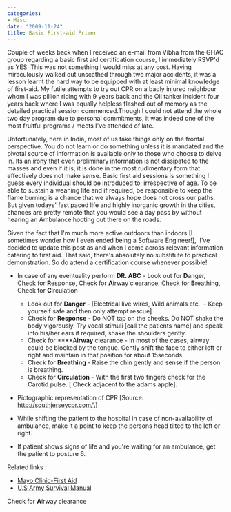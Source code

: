 ```yaml
---
categories:
- Misc
date: "2009-11-24"
title: Basic First-aid Primer
---
```


Couple of weeks back when I received an e-mail from Vibha from the GHAC group regarding a basic first aid certification course, I immediately RSVP'd as YES. This was not something I would miss at any cost. Having miraculously walked out unscathed through two major accidents, it was a lesson learnt the hard way to be equipped with at least minimal knowledge of first-aid. My futile attempts to try out CPR on a badly injured neighbour whom I was pillion riding with 9 years back and the Oil tanker incident four years back where I was equally helpless flashed out of memory as the detailed practical session commenced.Though I could not attend the whole two day program due to personal commitments, it was indeed one of the most fruitful programs / meets I've attended of late.

Unfortunately, here in India, most of us take things only on the frontal perspective. You do not learn or do something unless it is mandated and the pivotal source of information is available only to those who choose to delve in. Its an irony that even preliminary information is not dissipated to the masses and even if it is, it is done in the most rudimentary form that effectively does not make sense. Basic first aid sessions is something I guess every individual should be introduced to, irrespective of age. To be able to sustain a weaning life and if required, be responsible to keep the flame burning is a chance that we always hope does not cross our paths. But given todays' fast paced life and highly inorganic growth in the cities, chances are pretty remote that you would see a day pass by without hearing an Ambulance hooting out there on the roads.

Given the fact that I'm much more active outdoors than indoors \[I sometimes wonder how I even ended being a Software Engineer!\],  I've decided to update this post as and when I come across relevant information catering to first aid. That said, there's absolutely no substitute to practical demonstration. So do attend a certification course whenever possible!

- In case of any eventuality perform **DR. ABC** - Look out for **D**anger, Check for **R**esponse, Check for **A**irway clearance, Check for **B**reathing, Check for **C**irculation
    - Look out for **Danger** - \[Electrical live wires, Wild animals etc.  - Keep yourself safe and then only attempt rescue\]
    - Check for **Response** - Do NOT tap on the cheeks. Do NOT shake the body vigorously. Try vocal stimuli \[call the patients name\] and speak into his/her ears if required, shake the shoulders gently.
    - Check for ****A**irway** clearance - In most of the cases, airway could be blocked by the tongue. Gently shift the face to either left or right and maintain in that position for about 15seconds.
    - Check for **Breathing** - Raise the chin gently and sense if the person is breathing.
    - Check for **Circulation** - With the first two fingers check for the Carotid pulse. \[ Check adjacent to the adams apple\].
- Pictographic representation of CPR \[Source: http://southjerseycpr.com/\]

- While shifting the patient to the hospital in case of non-availability of ambulance, make it a point to keep the persons head tilted to the left or right.
- If patient shows signs of life and you're waiting for an ambulance, get the patient to posture 6.

Related links :

- [Mayo Clinic-First Aid](http://www.mayoclinic.com/health/FirstAidIndex/FirstAidIndex)
- [U.S Army Survival Manual](http://www.scribd.com/doc/299034/FM-2176-US-Army-Survival-Manual)

Check for **A**irway clearance
